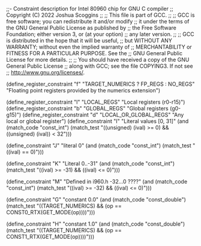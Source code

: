 ;;- Constraint description for Intel 80960 chip for GNU C compiler
;;   Copyright (C) 2022 Joshua Scoggins
;;
;; This file is part of GCC.
;;
;; GCC is free software; you can redistribute it and/or modify
;; it under the terms of the GNU General Public License as published by
;; the Free Software Foundation; either version 3, or (at your option)
;; any later version.
;;
;; GCC is distributed in the hope that it will be useful,
;; but WITHOUT ANY WARRANTY; without even the implied warranty of
;; MERCHANTABILITY or FITNESS FOR A PARTICULAR PURPOSE.  See the
;; GNU General Public License for more details.
;;
;; You should have received a copy of the GNU General Public License
;; along with GCC; see the file COPYING3.  If not see
;; <http://www.gnu.org/licenses/>.


(define_register_constraint "f" "TARGET_NUMERICS ? FP_REGS : NO_REGS"
 "Floating point registers provided by the numerics extension")

(define_register_constraint "l" "LOCAL_REGS" "Local registers (r0-r15)")
(define_register_constraint "b" "GLOBAL_REGS" "Global registers (g0-g15)")
(define_register_constraint "d" "LOCAL_OR_GLOBAL_REGS" "Any local or global register")
(define_constraint "I" 
 "Literal values [0, 31]"
 (and (match_code "const_int")
      (match_test "((unsigned) (ival) >= 0) && ((unsigned) (ival)) < 32")))

(define_constraint "J"
 "literal 0"
 (and (match_code "const_int")
      (match_test "((ival) == 0)")))


(define_constraint "K"
 "Literal 0..-31"
 (and (match_code "const_int")
      (match_test "((ival) >= -31) && ((ival) <= 0)")))


(define_constraint "M"
 "Defined in i960.h -32...0 ????"
 (and (match_code "const_int")
      (match_test "((ival) >= -32) && ((ival) <= 0)")))

(define_constraint "G"
 "constant 0.0"
 (and (match_code "const_double")
      (match_test "((TARGET_NUMERICS) && (op == CONST0_RTX(GET_MODE(op))))")))

(define_constraint "H"
 "constant 1.0"
 (and (match_code "const_double")
      (match_test "((TARGET_NUMERICS) && (op == CONST1_RTX(GET_MODE(op))))")))
